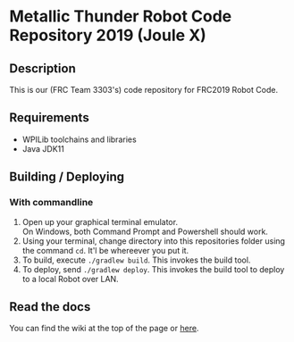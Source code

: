 # Metallic Thunder Robot Code Repository 2019 (Joule X)
## Description
This is our (FRC Team 3303's) code repository for FRC2019 Robot Code.

## Requirements
* WPILib toolchains and libraries
* Java JDK11

## Building / Deploying
### With commandline
1. Open up your graphical terminal emulator.  
   On Windows, both Command Prompt and Powershell should work.
2. Using your terminal, change directory into this repositories folder using the command `cd`.
   It'l be whereever you put it.
3. To build, execute `./gradlew build`. This invokes the build tool.
4. To deploy, send `./gradlew deploy`. This invokes the build tool to deploy to a local Robot over LAN.

## Read the docs
You can find the wiki at the top of the page or [here](wiki).

